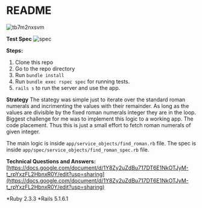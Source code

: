 # README

![tb7m2nxsvm](https://user-images.githubusercontent.com/4223130/53698233-c0959b00-3dd1-11e9-9c54-cf6d0430da9f.gif)

**Test Spec**
![spec](https://user-images.githubusercontent.com/4223130/53728114-d0f95480-3e69-11e9-845f-f2d0d929e9f6.JPG)

**Steps:**
1. Clone this repo
2. Go to the repo directory
3. Run `bundle install`
4. Run `bundle exec rspec spec` for running tests.
5. `rails s` to run the server and use the app.

**Strategy**
The stategy was simple just to iterate over the standard roman numerals and incrimenting the values with their remainder.
As long as the values are divisible by the fixed roman numerals integer they are in the loop.
Biggest challenge for me was to implement this logic to a working app. The code placement. Thus this is just a small effort to fetch roman numerals of given integer.

The main logic is inside `app/service_objects/find_roman.rb` file.
The spec is inside `app/spec/service_objects/find_roman_spec.rb` file.

**Technical Questions and Answers:** [https://docs.google.com/document/d/1Y8Zy2uZdBu717DT6E1NkOTJyM-t_rpYxzFL2HbnxR0Y/edit?usp=sharing](https://docs.google.com/document/d/1Y8Zy2uZdBu717DT6E1NkOTJyM-t_rpYxzFL2HbnxR0Y/edit?usp=sharing)

*Ruby 2.3.3
*Rails 5.1.6.1
